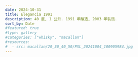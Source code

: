 ```yaml
---
date: 2024-10-31
title: Elegancia 1991
description: 40 度, 1 公升. 1991 年釀造, 2003 年裝瓶.
sort_by: Date
#featured: true
#type: gallery
#categories: ["whisky", "macallan"]
#resources:
#  - src: macallan/20_30_40_50/PXL_20241004_100905984.jpg
---
```

